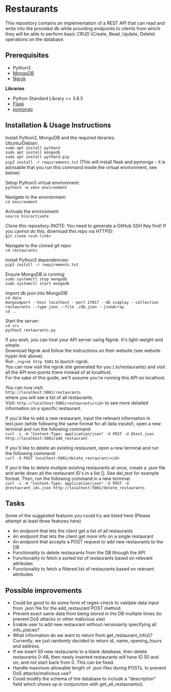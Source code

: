 # Restaurants

This repository contains an implementation of a REST API that can read and write into the provided db while providing endpoints to clients from which they will be able to perform basic CRUD (Create, Read, Update, Delete) operations on the database. 

## Prerequisites

* Python3
* [MongoDB](https://www.mongodb.com/)
* [Ngrok](https://ngrok.com/)

**Libraries**

* Python Standard Library >= 3.8.5
* [Flask](https://pypi.org/project/Flask/)
* [pymongo](https://pypi.org/project/pymongo/)

## Installation & Usage Instructions

Install Python3, MongoDB and the required libraries. <br>
Ubuntu/Debian: <br>
`sudo apt install python3` <br>
`sudo apt install mongodb` <br>
`sudo apt install python3-pip` <br>
`pip3 install -r requirements.txt` (This will install flask and pymongo - it is advisable that you run this command inside the virtual environment, see below)

Setup Python3 virtual environment: <br>
`python3 -m venv environment`

Navigate to the environment: <br>
`cd environment`

Activate the environment: <br>
`source bin/activate`

Clone this repository (NOTE: You need to generate a GitHub SSH Key first! If you cannot do this, download this repo via HTTPS): <br>
`git clone <ssh-link>`

Navigate to the cloned git repo: <br>
`cd restaurants`

Install Python3 dependencies: <br>
`pip3 install -r requirements.txt`

Ensure MongoDB is running: <br>
`sudo systemctl stop mongodb` <br>
`sudo systemctl start mongodb`

Import db.json into MongoDB: <br>
`cd data` <br>
`mongoimport --host localhost --port 27017 --db viaplay --collection restaurants --type json --file ./db.json --jsonArray` <br>
`cd ..`

Start the server: <br>
`cd src` <br>
`python3 restaurants.py`

If you wish, you can host your API server using Ngrok. It's light-weight and simple. <br>
Download Ngrok and follow the instructions on their website (see website hyper-link above). <br>
Run `./ngrok http 5001` to launch ngrok. <br>
You can now visit the ngrok site generated for you (<hash>.io/restaurants) and visit all the API end-points there instead of at localhost. <br>
For the sake of this guide, we'll assume you're running this API on localhost.

You can now visit: <br>
`http://localhost:5001/restaurants` <br>
where you will see a list of all restaurants. <br>
Visit: `http://localhost:5001/restaurants/<id>` to see more detailed information on a specific restaurant. <br>

If you'd like to add a new restaurant, input the relevant information in test.json (while following the same format for all data inputs!), open a new terminal and run the following command: <br>
`curl -i -H "Content-Type: application/json" -X POST -d @test.json http://localhost:5001/add_restaurant`

If you'd like to delete an existing restaurant, open a new terminal and run the following command: <br>
`curl -X POST localhost:5001/delete_restaurant/<id>`

If you'd like to delete multiple existing restaurants at once, create a .json file and write down all the restaurant ID's in a list []. See del_test for example format. Then, run the following command in a new terminal: <br>
`curl -i -H "Content-Type: application/json" -X POST -d @restaurant_ids.json http://localhost:5001/delete_restaurants`

## Tasks
Some of the suggested features you could try are listed here (Please attempt at least three features here)
* An endpoint that lets the client get a list of all restaurants 
* An endpoint that lets the client get more info on a single restaurant
* An endpoint that accepts a POST request to add new restaurants to the DB
* Functionality to delete restaurants from the DB through the API
* Functionality to fetch a sorted list of restaurants based on relevant attributes
* Functionality to fetch a filtered list of restaurants based on relevant attributes

## Possible improvements

* Could be good to do some form of regex-check to validate data input from .json file for the add_restaurant POST method.
* Prevent exact same data from being stored in the DB multiple times (to prevent DoS attacks or other malicious use)
* Enable user to add new restaurant without necessarily specifying all info_pieces?
* What information do we want to return from get_restaurant_info()? Currently, we just randomly decided to return id, name, opening_hours and address.
* If we insert 50 new restaurants to a blank database, then delete restaurants 0-48, then newly inserted restaurants will have ID 50 and on, and not start back from 0. This can be fixed.
* Handle maximum allowable length of .json files during POSTs, to prevent DoS attacks/malicious use?
* Could modify the schema of the database to include a "description" field which shows up in conjunction with get_all_restaurants().